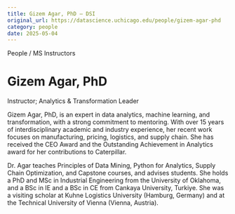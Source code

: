 ```yaml
---
title: Gizem Agar, PhD – DSI
original_url: https://datascience.uchicago.edu/people/gizem-agar-phd
category: people
date: 2025-05-04
---
```


People / MS Instructors

# Gizem Agar, PhD

Instructor; Analytics & Transformation Leader

Gizem Agar, PhD, is an expert in data analytics, machine learning, and transformation, with a strong commitment to mentoring. With over 15 years of interdisciplinary academic and industry experience, her recent work focuses on manufacturing, pricing, logistics, and supply chain. She has received the CEO Award and the Outstanding Achievement in Analytics award for her contributions to Caterpillar.

Dr. Agar teaches Principles of Data Mining, Python for Analytics, Supply Chain Optimization, and Capstone courses, and advises students. She holds a PhD and MSc in Industrial Engineering from the University of Oklahoma, and a BSc in IE and a BSc in CE from Cankaya University, Turkiye. She was a visiting scholar at Kuhne Logistics University (Hamburg, Germany) and at the Technical University of Vienna (Vienna, Austria).